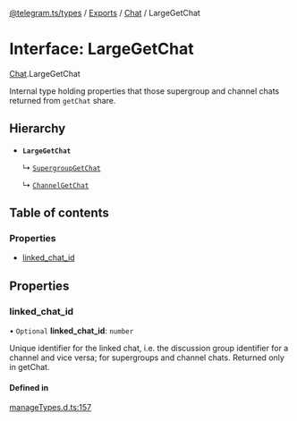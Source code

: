 [@telegram.ts/types](../README.md) / [Exports](../modules.md) / [Chat](../modules/Chat.md) / LargeGetChat

# Interface: LargeGetChat

[Chat](../modules/Chat.md).LargeGetChat

Internal type holding properties that those supergroup and channel chats returned from `getChat` share.

## Hierarchy

- **`LargeGetChat`**

  ↳ [`SupergroupGetChat`](Chat.SupergroupGetChat.md)

  ↳ [`ChannelGetChat`](Chat.ChannelGetChat.md)

## Table of contents

### Properties

- [linked\_chat\_id](Chat.LargeGetChat.md#linked_chat_id)

## Properties

### linked\_chat\_id

• `Optional` **linked\_chat\_id**: `number`

Unique identifier for the linked chat, i.e. the discussion group identifier for a channel and vice versa; for supergroups and channel chats. Returned only in getChat.

#### Defined in

[manageTypes.d.ts:157](https://github.com/telegramsjs/types/blob/d08200f/src/manageTypes.d.ts#L157)
